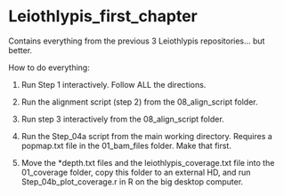 # Leiothlypis_first_chapter
Contains everything from the previous 3 Leiothlypis repositories... but better. 

How to do everything:
1) Run Step 1 interactively. Follow ALL the directions. 

2) Run the alignment script (step 2) from the 08_align_script folder.

3) Run step 3 interactively from the 08_align_script folder. 

4) Run the Step_04a script from the main working directory. Requires a popmap.txt file in the 01_bam_files folder. Make that first. 

4) Move the *depth.txt files and the leiothlypis_coverage.txt file into the 01_coverage folder, copy this folder to an external HD, and run Step_04b_plot_coverage.r in R on the big desktop computer. 
